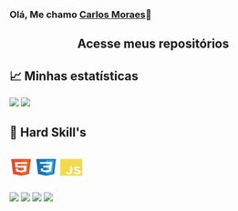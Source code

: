 ### Olá, Me chamo [Carlos Moraes](https://www.linkedin.com/in/carlos-moreira-de-moraes/)👋

<div align='center'>
  <h2>
    <a
    target="_blank"
    style="text-decoration: none"
    href="https://github.com/Carlos-Moraes2?tab=repositories"
    >Acesse meus repositórios</a>
  </h2>
</div>

## :chart_with_upwards_trend: Minhas estatísticas


<div align='left'>
  <img height="160em" src="https://github-readme-stats.vercel.app/api?username=carlos-moraes2&show_icons=true&theme=blue-green&include_all_commits=true&count_private=true"/>
  <img height="160em" src="https://github-readme-stats.vercel.app/api/top-langs/?username=carlos-moraes2&layout=compact&langs_count=7&theme=blue-green"/>
</div>

## :bookmark_tabs: Hard Skill's

<div style="display: inline_block"><br>
 <img align="center" alt="Carlos-HTML" height="30" width="40" src="https://raw.githubusercontent.com/devicons/devicon/master/icons/html5/html5-original.svg">
 
 <img align="center" alt="Carlos-CSS" height="30" width="40" src="https://raw.githubusercontent.com/devicons/devicon/master/icons/css3/css3-original.svg">
 
<img align="center" alt="Carlos-Js" height="30" width="40" src="https://raw.githubusercontent.com/devicons/devicon/master/icons/javascript/javascript-plain.svg">
</div>


 ##
 
<div>
  <a href="https://instagram.com/carlos_dev_oficial" target="_blank"><img src="https://img.shields.io/badge/-Instagram-%23E4405F?style=for-the-badge&logo=instagram&logoColor=white" target="_blank"></a>
 <a href="https://discord.gg/Carlos Moraes#5552" target="_blank"><img src="https://img.shields.io/badge/Discord-7289DA?style=for-the-badge&logo=discord&logoColor=white" target="_blank"></a> 
  <a href = "mailto:karlos-moraes@hotmail.com"><img src="https://img.shields.io/badge/-Gmail-%23333?style=for-the-badge&logo=gmail&logoColor=white" target="_blank"></a>
  <a href="https://www.linkedin.com/in/carlos-moreira-de-moraes" target="_blank"><img src="https://img.shields.io/badge/-LinkedIn-%230077B5?style=for-the-badge&logo=linkedin&logoColor=white" target="_blank"></a>
 </div>
 
